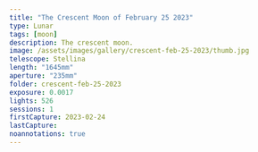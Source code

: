 ```yaml
---
title: "The Crescent Moon of February 25 2023"
type: Lunar
tags: [moon]
description: The crescent moon.
image: /assets/images/gallery/crescent-feb-25-2023/thumb.jpg
telescope: Stellina
length: "1645mm"
aperture: "235mm"
folder: crescent-feb-25-2023
exposure: 0.0017
lights: 526
sessions: 1
firstCapture: 2023-02-24 
lastCapture:
noannotations: true
---
```

